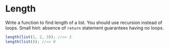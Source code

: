# Length

Write a function to find length of a list.
You should use recursion instead of loops.
Small hint: absence of `return` statement guarantees having no loops.

```javascript
length(list(1, 2, 3)); //=> 3
length(list()); //=> 0
```
